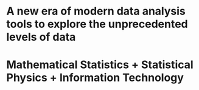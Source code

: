 # A new era of modern data analysis tools to explore the unprecedented levels of data

# Mathematical Statistics + Statistical Physics + Information Technology
